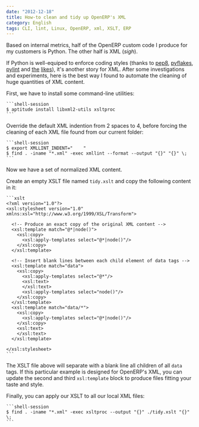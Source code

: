 ```yaml
---
date: "2012-12-18"
title: How-to clean and tidy up OpenERP's XML
category: English
tags: CLI, lint, Linux, OpenERP, xml, XSLT, ERP
---
```


Based on internal metrics, half of the OpenERP custom code I produce for my
customers is Python. The other half is XML (_sigh_).

If Python is well-equiped to enforce coding styles (thanks to
[pep8](https://pypi.python.org/pypi/pep8),
[pyflakes](https://pypi.python.org/pypi/pyflakes),
[pylint](https://pypi.python.org/pypi/pylint) and
[the](https://pypi.python.org/pypi/autopep8)
[likes](https://pypi.python.org/pypi/flake8)), it's another story for XML.
After some investigations and experiments, here is the best way I found to
automate the cleaning of huge quantities of XML content.

First, we have to install some command-line utilities:

    ```shell-session
    $ aptitude install libxml2-utils xsltproc
    ```

Override the default XML indention from 2 spaces to 4, before forcing the
cleaning of each XML file found from our current folder:

    ```shell-session
    $ export XMLLINT_INDENT="    "
    $ find . -iname "*.xml" -exec xmllint --format --output "{}" "{}" \;
    ```

Now we have a set of normalized XML content.

Create an empty XSLT file named `tidy.xslt` and copy the following content in
it:

    ```xslt
    <?xml version="1.0"?>
    <xsl:stylesheet version="1.0" xmlns:xsl="http://www.w3.org/1999/XSL/Transform">

      <!-- Produce an exact copy of the original XML content -->
      <xsl:template match="@*|node()">
        <xsl:copy>
          <xsl:apply-templates select="@*|node()"/>
        </xsl:copy>
      </xsl:template>

      <!-- Insert blank lines between each child element of data tags -->
      <xsl:template match="data">
        <xsl:copy>
          <xsl:apply-templates select="@*"/>
          <xsl:text>
          </xsl:text>
          <xsl:apply-templates select="node()"/>
        </xsl:copy>
      </xsl:template>
      <xsl:template match="data/*">
        <xsl:copy>
          <xsl:apply-templates select="@*|node()"/>
        </xsl:copy>
        <xsl:text>
        </xsl:text>
      </xsl:template>

    </xsl:stylesheet>
    ```

The XSLT file above will separate with a blank line all children of all `data`
tags. If this particular example is designed for OpenERP's XML, you can update
the second and third `xsl:template` block to produce files fitting your taste
and style.

Finally, you can apply our XSLT to all our local XML files:

    ```shell-session
    $ find . -iname "*.xml" -exec xsltproc --output "{}" ./tidy.xslt "{}" \;
    ```

